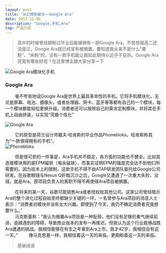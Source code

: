 ```yaml
---
layout: post
title: "从幻想到破灭——Google Ara"
date: 2017-12-04 
description: "Google,手机,Ara"
tag: 产品介绍
---
```


> 高中的时候曾经期盼过毕业后能够拥有一部Google Ara，不曾想我高二还没度过，Google Ara就已经宣布被搁置。要知道我从来不是什么“果粉”、“米粉”的，没有一款手机能让我如此期待以近乎于狂热。Google Ara究竟有哪些好呢？在这里博主跟大家分享一下

![Google Ara模块化手机](https://gss2.bdstatic.com/9fo3dSag_xI4khGkpoWK1HF6hhy/baike/c0%3Dbaike80%2C5%2C5%2C80%2C26/sign=0132a9c83b12b31bd361c57be7715d1f/0df431adcbef76093989ac102cdda3cc7dd99eba.jpg)

### Google Ara

&nbsp;&nbsp;&nbsp;&nbsp;&nbsp;&nbsp;&nbsp;&nbsp;毫不夸张地说Google Ara是世界上最具革命性的手机。它将手机模块化，无论是屏幕、电池、摄像头，或者处理器、网卡、蓝牙等等都有自己的一个模块，每一个模块都能轻松更换升级。消费者还可以按照自己的需求定制模块，并将其在手机上自由拼装，以实现“究极个性化”  

![Google Ara](https://gss3.bdstatic.com/7Po3dSag_xI4khGkpoWK1HF6hhy/baike/c0%3Dbaike80%2C5%2C5%2C80%2C26/sign=8e2002649f82d158af8f51e3e16372bd/2f738bd4b31c8701fea2366c247f9e2f0708ff20.jpg)  

&nbsp;&nbsp;&nbsp;&nbsp;&nbsp;&nbsp;&nbsp;&nbsp;它的原型是荷兰设计师戴夫·哈肯斯的毕业作品Phonebloks。哈肯斯称其为“一款值得拥有的手机”。  
![Phonebloks](https://gss0.bdstatic.com/94o3dSag_xI4khGkpoWK1HF6hhy/baike/c0%3Dbaike80%2C5%2C5%2C80%2C26/sign=7520583db0b7d0a26fc40ccfaa861d6c/50da81cb39dbb6fd8a72d1a90b24ab18972b3717.jpg)  

&nbsp;&nbsp;&nbsp;&nbsp;&nbsp;&nbsp;&nbsp;&nbsp;但是很可悲的一件事是，Ara手机并不稳定，各方面的功能也不健全。比如其连接模块用的是EPM磁铁（电永磁铁），而事实证明EPM的强度完全达不到他们所需要的。因为技术上的限制，这款手机不得不由ATAP研发团队委托给Google公司研发。在谷歌眼镜与Nexus Q折戟沉沙之后，Google又遭遇了一次重大失败，没错，就是Ara。原项目负责人的离职不得不再使得Ara项目被搁置。

&nbsp;&nbsp;&nbsp;&nbsp;&nbsp;&nbsp;&nbsp;&nbsp;在将来的某一天，谷歌可能销售Ara或者授权给其他公司。这家公司曾经暗示Ara的整个进化过程自始至终都缺少关键的一环。一名曾参与Ara项目的消息人士表示：“消费者对模块并没有太大兴趣。即使到了今天，我仍不确定消费者究竟想要什么。”  
&nbsp;&nbsp;&nbsp;&nbsp;&nbsp;&nbsp;&nbsp;&nbsp;马克斯基称：“我认为搁置Ara项目是一种耻辱，他们没有足够的勇气继续前进，逾越遇到的障碍，导致商业版本的发布一再推迟。但我认为这个行业能够战胜Ara遭遇的挑战。我相信能够在有生之年看到Ara上市。我才42岁，我相信会有这一天。” 
&nbsp;&nbsp;&nbsp;&nbsp;&nbsp;&nbsp;&nbsp;&nbsp;像马克思基一样，我相信着这一天的来临，更期盼着这一天的来临。

> 感谢阅读
